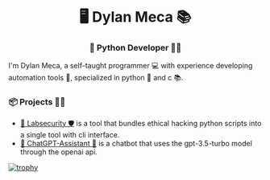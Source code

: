 <h1 align="center">🖥️ Dylan Meca 📚</h1>
<h3 align="center">🐍 Python Developer 👨‍💻</h3>

I'm Dylan Meca, a self-taught programmer 💻 with experience developing automation tools 🤖, specialized in python 🐍 and c 📚.

### 📦 Projects 🧑‍💼

- [🔬 Labsecurity 🛡️](https://github.com/dylanmeca/labsecurity) is a tool that bundles ethical hacking python scripts into a single tool with cli interface.
- [🤖 ChatGPT-Assistant 🐍](https://huggingface.co/spaces/dylanmeca/ChatGPT-Assistant) is a chatbot that uses the gpt-3.5-turbo model through the openai api.

[![trophy](https://github-profile-trophy.vercel.app/?username=dylanmeca)](https://github.com/ryo-ma/github-profile-trophy)
